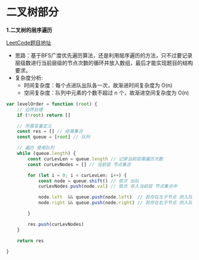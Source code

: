 # 二叉树部分

**1.二叉树的层序遍历**

[LeetCode题目地址](https://leetcode-cn.com/problems/binary-tree-level-order-traversal/)

- 思路：基于BFS广度优先遍历算法，还是利用层序遍历的方法，只不过要记录层级数进行当前层级的节点次数的循环并放入数组，最后才能实现题目的结构要求。
- 复杂度分析:
  - 时间复杂度：每个点进队出队各一次，故渐进时间复杂度为 O(n)
  - 空间复杂度：队列中元素的个数不超过 n 个，故渐进空间复杂度为 O(n)

```javascript
var levelOrder = function (root) {
    // 边界处理
    if (!root) return []

    // 所需变量定义
    const res = [] // 结果集合
    const queue = [root] // 队列

    // 遍历 使用队列
    while (queue.length) {
        const curLevLen = queue.length // 记录当前层需遍历次数
        const curLevNodes = [] // 当前层 节点集合

        for (let i = 0; i < curLevLen; i++) {
            const node = queue.shift() // 依次 出队
            curLevNodes.push(node.val) // 依次 存入当前层 节点集合中

            node.left  && queue.push(node.left)  // 若存在左子节点 则入队 更新queue
            node.right && queue.push(node.right) // 若存在右子节点 则入队 更新queue

        }

        res.push(curLevNodes)
    }

    return res

}


```



